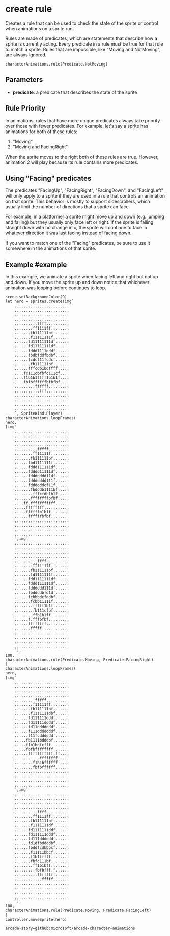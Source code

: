 # create rule

Creates a rule that can be used to check the state of the sprite or control when animations on a sprite run.

Rules are made of predicates, which are statements that describe how a sprite is currently acting.
Every predicate in a rule must be true for that rule to match a sprite.
Rules that are impossible, like "Moving and NotMoving", are always ignored.


```sig
characterAnimations.rule(Predicate.NotMoving)
```

## Parameters

* **predicate**: a predicate that describes the state of the sprite

## Rule Priority

In animations, rules that have more unique predicates always take priority over those with fewer predicates.
For example, let's say a sprite has animations for both of these rules:

1. "Moving"
2. "Moving and FacingRight"

When the sprite moves to the right both of these rules are true.
However, animation 2 will play because its rule contains more predicates.

## Using "Facing" predicates

The predicates "FacingUp", "FacingRight", "FacingDown", and "FacingLeft" will only apply to a sprite if they are used in a rule that controls an animation on that sprite.
This behavior is mostly to support sidescrollers, which usually limit the number of directions that a sprite can face.

For example, in a platformer a sprite might move up and down (e.g. jumping and falling) but they usually only face left or right.
If the sprite is falling straight down with no change in x, the sprite will continue to face in whatever direction it was last facing instead of facing down.

If you want to match one of the "Facing" predicates, be sure to use it somewhere in the animations of that sprite.

## Example #example

In this example, we animate a sprite when facing left and right but not up and down.
If you move the sprite up and down notice that whichever animation was looping before continues to loop.

```blocks
scene.setBackgroundColor(9)
let hero = sprites.create(img`
    ........................
    ........................
    ........................
    ........................
    ..........ffff..........
    ........ff1111ff........
    .......fb111111bf.......
    .......f11111111f.......
    ......fd11111111df......
    ......fd11111111df......
    ......fddd1111dddf......
    ......fbdbfddfbdbf......
    ......fcdcf11fcdcf......
    .......fb111111bf.......
    ......fffcdb1bdffff.....
    ....fc111cbfbfc111cf....
    ....f1b1b1ffff1b1b1f....
    ....fbfbffffffbfbfbf....
    .........ffffff.........
    ...........fff..........
    ........................
    ........................
    ........................
    ........................
    `, SpriteKind.Player)
characterAnimations.loopFrames(
hero,
[img`
    ........................
    ........................
    ........................
    ........................
    ..........fffff.........
    ........ff11111f........
    .......fb111111bf.......
    ......fbd1111111f.......
    ......fddd111111df......
    ......fdddd11111df......
    ......fddddddd11df......
    ......fddddddd111f......
    ......fddddddcf11f......
    .......fbdddb1111bf.....
    ........fffcfdb1b1f.....
    .......ffffffffbfbf.....
    ....ff.fffffffffff......
    .....ffffffff...........
    .....ffffffb1b1f........
    ......ffffffbfbf........
    ........................
    ........................
    ........................
    ........................
    `,img`
    ........................
    ........................
    ........................
    ........................
    ..........ffff..........
    ........ff1111ff........
    .......fb111111bf.......
    .......fd1111111f.......
    ......fdd1111111df......
    ......fddd111111df......
    ......fdddddd111df......
    ......fbddddbfd1df......
    ......fcbbbdcfddbf......
    .......fcbb11111f.......
    ........fffff1b1f.......
    ........fb111cfbf.......
    ........ffb1b1ff........
    ......f.fffbfbf.........
    ......ffffffff..........
    .......fffff............
    ........................
    ........................
    ........................
    ........................
    `],
100,
characterAnimations.rule(Predicate.Moving, Predicate.FacingRight)
)
characterAnimations.loopFrames(
hero,
[img`
    ........................
    ........................
    ........................
    ........................
    .........fffff..........
    ........f11111ff........
    .......fb111111bf.......
    .......f1111111dbf......
    ......fd111111dddf......
    ......fd11111ddddf......
    ......fd11dddddddf......
    ......f111dddddddf......
    ......f11fcddddddf......
    .....fb1111bdddbf.......
    .....f1b1bdfcfff........
    .....fbfbffffffff.......
    ......fffffffffff.ff....
    ...........ffffffff.....
    ........f1b1bffffff.....
    ........fbfbffffff......
    ........................
    ........................
    ........................
    ........................
    `,img`
    ........................
    ........................
    ........................
    ........................
    ..........ffff..........
    ........ff1111ff........
    .......fb111111bf.......
    .......f1111111df.......
    ......fd1111111ddf......
    ......fd111111dddf......
    ......fd111ddddddf......
    ......fd1dfbddddbf......
    ......fbddfcdbbbcf......
    .......f11111bbcf.......
    .......f1b1fffff........
    .......fbfc111bf........
    ........ff1b1bff........
    .........fbfbfff.f......
    ..........ffffffff......
    ............fffff.......
    ........................
    ........................
    ........................
    ........................
    `],
100,
characterAnimations.rule(Predicate.Moving, Predicate.FacingLeft)
)
controller.moveSprite(hero)

```

```package
arcade-story=github:microsoft/arcade-character-animations
```